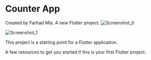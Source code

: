 # Counter App

Created by Farhad Mia. A new Flutter project.
![Screenshot_0](https://github.com/farhadcse7/farhadostad/assets/48383136/685779c3-19e3-41ce-bb56-937f0f632002)

![Screenshot_1](https://github.com/farhadcse7/farhadostad/assets/48383136/0d61e6fc-05fd-4357-ae5a-3cbe4d8cb8eb)



This project is a starting point for a Flutter application.

A few resources to get you started if this is your first Flutter project:

